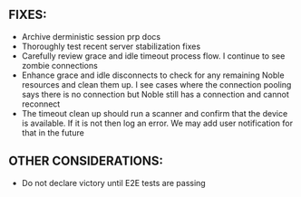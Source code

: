 ## FIXES:
- Archive derministic session prp docs
- Thoroughly test recent server stabilization fixes
- Carefully review grace and idle timeout process flow. I continue to see zombie connections
- Enhance grace and idle disconnects to check for any remaining Noble resources and clean them up. I see cases where the connection pooling says there is no connection but Noble still has a connection and cannot reconnect
- The timeout clean up should run a scanner and confirm that the device is available. If it is not then log an error. We may add user notification for that in the future

## OTHER CONSIDERATIONS:
- Do not declare victory until E2E tests are passing
